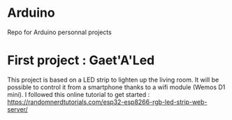 # Arduino
Repo for Arduino personnal projects

# First project : Gaet'A'Led
This project is based on a LED strip to lighten up the living room. It will be possible to control it from a
smartphone thanks to a wifi module (Wemos D1 mini). I followed this online tutorial to get started : https://randomnerdtutorials.com/esp32-esp8266-rgb-led-strip-web-server/
